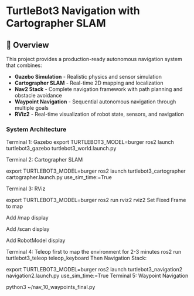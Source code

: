 # TurtleBot3 Navigation with Cartographer SLAM

## 🎯 Overview

This project provides a production-ready autonomous navigation system that combines:

- **Gazebo Simulation** - Realistic physics and sensor simulation
- **Cartographer SLAM** - Real-time 2D mapping and localization
- **Nav2 Stack** - Complete navigation framework with path planning and obstacle avoidance
- **Waypoint Navigation** - Sequential autonomous navigation through multiple goals
- **RViz2** - Real-time visualization of robot state, sensors, and navigation

### System Architecture

Terminal 1: Gazebo
export TURTLEBOT3_MODEL=burger
ros2 launch turtlebot3_gazebo turtlebot3_world.launch.py

Terminal 2: Cartographer SLAM

export TURTLEBOT3_MODEL=burger
ros2 launch turtlebot3_cartographer cartographer.launch.py use_sim_time:=True

Terminal 3: RViz

export TURTLEBOT3_MODEL=burger
ros2 run rviz2 rviz2
Set Fixed Frame to map

Add /map display

Add /scan display

Add RobotModel display

Terminal 4: Teleop first to map the environment for 2-3 minutes
ros2 run turtlebot3_teleop teleop_keyboard
Then
Navigation Stack:

export TURTLEBOT3_MODEL=burger
ros2 launch turtlebot3_navigation2 navigation2.launch.py use_sim_time:=True
Terminal 5: Waypoint Navigation

python3 ~/nav_10_waypoints_final.py
